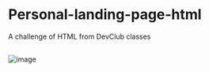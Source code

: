 # Personal-landing-page-html
A challenge of HTML from DevClub classes

##

![image](https://user-images.githubusercontent.com/97769685/151913970-de386cfc-d315-4eb9-abe1-168fa26cd3b9.png)



